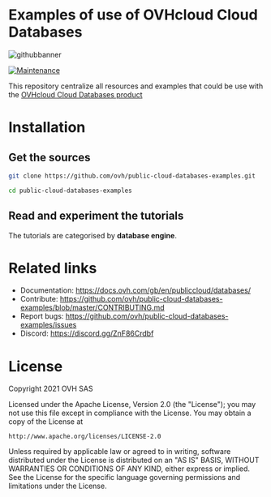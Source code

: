 # Examples of use of OVHcloud Cloud Databases

![githubbanner](https://user-images.githubusercontent.com/3379410/27423240-3f944bc4-5731-11e7-87bb-3ff603aff8a7.png)

[![Maintenance](https://img.shields.io/maintenance/yes/2022.svg)]()

This repository centralize all resources and examples that could be use with the [OVHcloud Cloud Databases product](https://www.ovhcloud.com/en-gb/public-cloud/databases/)

# Installation

## Get the sources

```bash
git clone https://github.com/ovh/public-cloud-databases-examples.git

cd public-cloud-databases-examples
```

## Read and experiment the tutorials

The tutorials are categorised by **database engine**.

# Related links

 * Documentation: https://docs.ovh.com/gb/en/publiccloud/databases/
 * Contribute: https://github.com/ovh/public-cloud-databases-examples/blob/master/CONTRIBUTING.md
 * Report bugs: https://github.com/ovh/public-cloud-databases-examples/issues
 * Discord: https://discord.gg/ZnF86Crdbf

# License

Copyright 2021 OVH SAS

Licensed under the Apache License, Version 2.0 (the "License");
you may not use this file except in compliance with the License.
You may obtain a copy of the License at

    http://www.apache.org/licenses/LICENSE-2.0

Unless required by applicable law or agreed to in writing, software
distributed under the License is distributed on an "AS IS" BASIS,
WITHOUT WARRANTIES OR CONDITIONS OF ANY KIND, either express or implied.
See the License for the specific language governing permissions and
limitations under the License.
